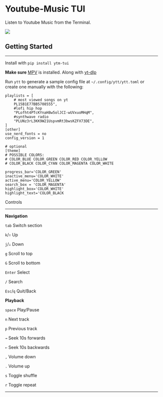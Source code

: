 # Youtube-Music TUI


Listen to Youtube Music from the Terminal.
	
  
![](assets/ytt.webp)


## Getting Started
-----------

Install with ```pip install ytm-tui```

**Make sure** [MPV](https://mpv.io/installation/) is installed. Along with [yt-dlp](https://pypi.org/project/yt-dlp/)

Run `ytt` to generate a sample config file at `~/.config/ytt/ytt.toml` or create one manually with the following:

```
playlists = [
	# most viewed songs on yt
	PL15B1E77BB5708555", 
	#lofi hip hop
	"PLofht4PTcKYnaH8w5olJCI-wUVxuoMHqM",
	#synthwave radio
	"PLUNz3rL3KK9W21UspvmRt3bwsKZFX73DE",
]
[other]
use_nerd_fonts = no
config_version = 1

# optional
[theme]
# POSSIBLE COLORS:
# COLOR_BLUE COLOR_GREEN COLOR_RED COLOR_YELLOW
# COLOR_BLACK COLOR_CYAN COLOR_MAGENTA COLOR_WHITE

progress_bar='COLOR_GREEN'
inactive_menu='COLOR_WHITE'
active_menu='COLOR_YELLOW'
search_box = 'COLOR_MAGENTA'
highlight_box='COLOR_WHITE'
highlight_text='COLOR_BLACK

```
Controls

-------
**Navigation**

`tab` Switch section

`k`/`↑` Up

`j`/`↓` Down

`g` Scroll to top

`G` Scroll to bottom

`Enter` Select

`/` Search 

`Esc`/`q` Quit/Back

**Playback**

`space` Play/Pause

`n` Next track

`p` Previous track

`→` Seek 10s forwards

`←` Seek 10s backwards

`,` Volume down

`.` Volume up

`s` Toggle shuffle

`r` Toggle repeat

------
